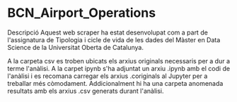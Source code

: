 # BCN_Airport_Operations

Descripció
Aquest web scraper ha estat desenvolupat com a part de l'assignatura de Tipologia i cicle de vida de les dades del Màster en Data Science de la Universitat Oberta de Catalunya.

A la carpeta csv es troben ubicats els arxius originals necessaris per a dur a terme l'anàlisi. A la carpet ipynb s'ha adjuntat un arxiu .ipynb amb el codi de l'anàlisi i es recomana carregar els arxius .coriginals al Jupyter per a treballar més còmodament. Addicionalment hi ha una carpeta anomenada resultats amb els arxius .csv generats durant l'anàlisi.
